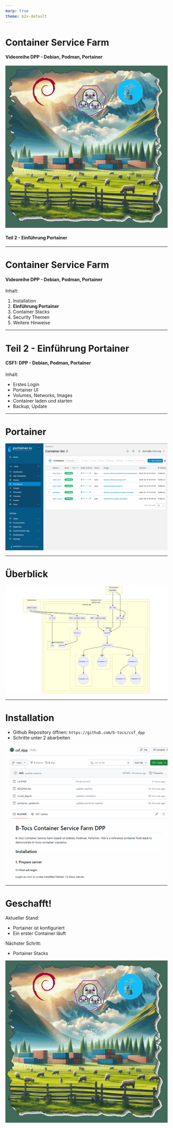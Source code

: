 ```yaml
---
marp: true
theme: b2x-default
---
```


# Container Service Farm
#### Videoreihe DPP - Debian, Podman, Portainer 

![bg left h:5in](res/csf_pdd_green.gif)

#### Teil 2 - Einführung Portainer

---
# Container Service Farm
#### Videoreihe DPP - Debian, Podman, Portainer 
Inhalt:
1. Installation
2. **Einführung Portainer**
3. Container Stacks
4. Security Themen
5. Weitere Hinweise

---
# Teil 2 - Einführung Portainer
#### CSF1: DPP - Debian, Podman, Portainer  


Inhalt:
- Erstes Login
- Portainer UI
- Volumes, Networks, Images
- Container laden und starten
- Backup, Update

---
# Portainer 
![height:500px ](res/portainer_ui.gif)

---
# Überblick
![height:500px ](res/mermaid-diagram.png)


---
# Installation

- Github Repository öffnen: `https://github.com/b-tocs/csf_dpp`
- Schritte unter 2 abarbeiten

![bg left height:5in](res/github_repo.gif)

---
# Geschafft!

Aktueller Stand:
- Portainer ist konfiguriert
- Ein erster Container läuft

Nächster Schritt:
- Portainer Stacks


![bg right height:5in](res/csf_pdd_green.gif)
